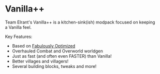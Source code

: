 
# Vanilla++

Team Elrant's Vanilla++ is a kitchen-sink(ish) modpack focused on keeping a Vanilla feel.

Key Features:

- Based on [Fabulously Optimized](https://modrinth.com/modpack/fabulously-optimized/)
- Overhauled Combat and Overworld worldgen
- Just as fast (and often even FASTER) than Vanilla!
- Better villages and villagers!
- Several building blocks, tweaks and more!

